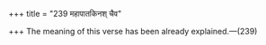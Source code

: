 +++
title = "239 महापातकिनश् चैव"

+++
The meaning of this verse has been already explained.—(239)


